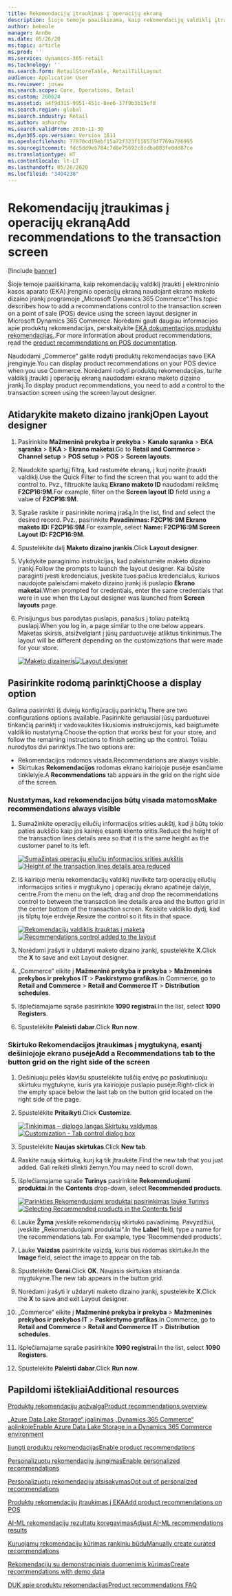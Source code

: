 ```yaml
---
title: Rekomendacijų įtraukimas į operacijų ekraną
description: Šioje temoje paaiškinama, kaip rekomendacijų valdiklį įtraukti į elektroninio kasos aparato (EKA) įrenginio operacijų ekraną naudojant ekrano maketo dizaino įrankį programoje „Microsoft Dynamics 365 Commerce“.
author: bebeale
manager: AnnBe
ms.date: 05/26/20
ms.topic: article
ms.prod: ''
ms.service: dynamics-365-retail
ms.technology: ''
ms.search.form: RetailStoreTable, RetailTillLayout
audience: Application User
ms.reviewer: josaw
ms.search.scope: Core, Operations, Retail
ms.custom: 260624
ms.assetid: a4f9d315-9951-451c-8ee6-37f9b3b15ef0
ms.search.region: global
ms.search.industry: Retail
ms.author: asharchw
ms.search.validFrom: 2016-11-30
ms.dyn365.ops.version: Version 1611
ms.openlocfilehash: 77870cd19ebf15a72f323f116579f7769a766995
ms.sourcegitcommit: fdc5dd9eb784c7d8e75692c8cdba083fe0dd87ce
ms.translationtype: HT
ms.contentlocale: lt-LT
ms.lasthandoff: 05/26/2020
ms.locfileid: "3404238"
---
```

# <a name="add-recommendations-to-the-transaction-screen"></a><span data-ttu-id="92e25-103">Rekomendacijų įtraukimas į operacijų ekraną</span><span class="sxs-lookup"><span data-stu-id="92e25-103">Add recommendations to the transaction screen</span></span>

[!include [banner](includes/banner.md)]


<span data-ttu-id="92e25-104">Šioje temoje paaiškinama, kaip rekomendacijų valdiklį įtraukti į elektroninio kasos aparato (EKA) įrenginio operacijų ekraną naudojant ekrano maketo dizaino įrankį programoje „Microsoft Dynamics 365 Commerce“.</span><span class="sxs-lookup"><span data-stu-id="92e25-104">This topic describes how to add a recommendations control to the transaction screen on a point of sale (POS) device using the screen layout designer in Microsoft Dynamics 365 Commerce.</span></span> <span data-ttu-id="92e25-105">Norėdami gauti daugiau informacijos apie produktų rekomendacijas, perskaitykite [EKA dokumentacijos produktų rekomendacijas.](product.md).</span><span class="sxs-lookup"><span data-stu-id="92e25-105">For more information about product recommendations, read the  [product recommendations on POS documentation](product.md).</span></span>


<span data-ttu-id="92e25-106">Naudodami „Commerce“ galite rodyti produktų rekomendacijas savo EKA įrenginyje.</span><span class="sxs-lookup"><span data-stu-id="92e25-106">You can display product recommendations on your POS device when you use Commerce.</span></span> <span data-ttu-id="92e25-107">Norėdami rodyti produktų rekomendacijas, turite valdiklį įtraukti į operacijų ekraną naudodami ekrano maketo dizaino įrankį.</span><span class="sxs-lookup"><span data-stu-id="92e25-107">To display product recommendations, you need to add a control to the transaction screen using the screen layout designer.</span></span> 

## <a name="open-layout-designer"></a><span data-ttu-id="92e25-108">Atidarykite maketo dizaino įrankį</span><span class="sxs-lookup"><span data-stu-id="92e25-108">Open Layout designer</span></span>

1. <span data-ttu-id="92e25-109">Pasirinkite **Mažmeninė prekyba ir prekyba** &gt; **Kanalo sąranka** &gt; **EKA sąranka** &gt; **EKA** &gt; **Ekrano maketai**.</span><span class="sxs-lookup"><span data-stu-id="92e25-109">Go to **Retail and Commerce** &gt; **Channel setup** &gt; **POS setup** &gt; **POS** &gt; **Screen layouts**.</span></span>
2. <span data-ttu-id="92e25-110">Naudokite spartųjį filtrą, kad rastumėte ekraną, į kurį norite įtraukti valdiklį.</span><span class="sxs-lookup"><span data-stu-id="92e25-110">Use the Quick Filter to find the screen that you want to add the control to.</span></span> <span data-ttu-id="92e25-111">Pvz., filtruokite lauką **Ekrano maketo ID** naudodami reikšmę **F2CP16:9M**.</span><span class="sxs-lookup"><span data-stu-id="92e25-111">For example, filter on the **Screen layout ID** field using a value of **F2CP16:9M**.</span></span>
3. <span data-ttu-id="92e25-112">Sąraše raskite ir pasirinkite norimą įrašą.</span><span class="sxs-lookup"><span data-stu-id="92e25-112">In the list, find and select the desired record.</span></span> <span data-ttu-id="92e25-113">Pvz., pasirinkite **Pavadinimas: F2CP16:9M Ekrano maketo ID: F2CP16:9M**.</span><span class="sxs-lookup"><span data-stu-id="92e25-113">For example, select **Name: F2CP16:9M Screen Layout ID: F2CP16:9M**.</span></span>
4. <span data-ttu-id="92e25-114">Spustelėkite dalį **Maketo dizaino įrankis**.</span><span class="sxs-lookup"><span data-stu-id="92e25-114">Click **Layout designer**.</span></span>
5. <span data-ttu-id="92e25-115">Vykdykite paraginimo instrukcijas, kad paleistumėte maketo dizaino įrankį.</span><span class="sxs-lookup"><span data-stu-id="92e25-115">Follow the prompts to launch the layout designer.</span></span> <span data-ttu-id="92e25-116">Kai būsite paraginti įvesti kredencialus, įveskite tuos pačius kredencialus, kuriuos naudojote paleisdami maketo dizaino įrankį iš puslapio **Ekrano maketai**.</span><span class="sxs-lookup"><span data-stu-id="92e25-116">When prompted for credentials, enter the same credentials that were in use when the Layout designer was launched from **Screen layouts** page.</span></span>
6. <span data-ttu-id="92e25-117">Prisijungus bus parodytas puslapis, panašus į toliau pateiktą puslapį.</span><span class="sxs-lookup"><span data-stu-id="92e25-117">When you log in, a page similar to the one below appears.</span></span> <span data-ttu-id="92e25-118">Maketas skirsis, atsižvelgiant į jūsų parduotuvėje atliktus tinkinimus.</span><span class="sxs-lookup"><span data-stu-id="92e25-118">The layout will be different depending on the customizations that were made for your store.</span></span>


    <span data-ttu-id="92e25-119">[![Maketo dizaineris](./media/screenlayout-pic-1.png)](./media/screenlayout-pic-1.png)</span><span class="sxs-lookup"><span data-stu-id="92e25-119">[![Layout designer](./media/screenlayout-pic-1.png)](./media/screenlayout-pic-1.png)</span></span>

## <a name="choose-a-display-option"></a><span data-ttu-id="92e25-120">Pasirinkite rodomą parinktį</span><span class="sxs-lookup"><span data-stu-id="92e25-120">Choose a display option</span></span>

<span data-ttu-id="92e25-121">Galima pasirinkti iš dviejų konfigūracijų parinkčių.</span><span class="sxs-lookup"><span data-stu-id="92e25-121">There are two configurations options available.</span></span> <span data-ttu-id="92e25-122">Pasirinkite geriausiai jūsų parduotuvei tinkančią parinktį ir vadovaukitės likusiomis instrukcijomis, kad baigtumėte valdiklio nustatymą.</span><span class="sxs-lookup"><span data-stu-id="92e25-122">Choose the option that works best for your store, and follow the remaining instructions to finish setting up the control.</span></span> <span data-ttu-id="92e25-123">Toliau nurodytos dvi parinktys.</span><span class="sxs-lookup"><span data-stu-id="92e25-123">The two options are:</span></span>

- <span data-ttu-id="92e25-124">Rekomendacijos rodomos visada.</span><span class="sxs-lookup"><span data-stu-id="92e25-124">Recommendations are always visible.</span></span>
- <span data-ttu-id="92e25-125">Skirtukas **Rekomendacijos** rodomas ekrano kairiojoje pusėje esančiame tinklelyje.</span><span class="sxs-lookup"><span data-stu-id="92e25-125">A **Recommendations** tab appears in the grid on the right side of the screen.</span></span>

### <a name="make-recommendations-always-visible"></a><span data-ttu-id="92e25-126">Nustatymas, kad rekomendacijos būtų visada matomos</span><span class="sxs-lookup"><span data-stu-id="92e25-126">Make recommendations always visible</span></span>


1. <span data-ttu-id="92e25-127">Sumažinkite operacijų eilučių informacijos srities aukštį, kad ji būtų tokio paties aukščio kaip jos kairėje esanti kliento sritis.</span><span class="sxs-lookup"><span data-stu-id="92e25-127">Reduce the height of the transaction lines details area so that it is the same height as the customer panel to its left.</span></span>


    <span data-ttu-id="92e25-128">[![Sumažintas operacijų eilučių informacijos srities aukštis](./media/screenlayout-pic-2.png)](./media/screenlayout-pic-2.png)</span><span class="sxs-lookup"><span data-stu-id="92e25-128">[![Height of the transaction lines details area reduced](./media/screenlayout-pic-2.png)](./media/screenlayout-pic-2.png)</span></span>

2. <span data-ttu-id="92e25-129">Iš kairiojo meniu rekomendacijų valdiklį nuvilkite tarp operacijų eilučių informacijos srities ir mygtukyno į operacijų ekrano apatinėje dalyje, centre.</span><span class="sxs-lookup"><span data-stu-id="92e25-129">From the menu on the left, drag and drop the recommendations control to between the transaction line details area and the button grid in the center bottom of the transaction screen.</span></span> <span data-ttu-id="92e25-130">Keiskite valdiklio dydį, kad jis tilptų toje erdvėje.</span><span class="sxs-lookup"><span data-stu-id="92e25-130">Resize the control so it fits in that space.</span></span>

    <span data-ttu-id="92e25-131">[![Rekomendacijų valdiklis įtrauktas į maketą](./media/screenlayout-pic-3.png)](./media/screenlayout-pic-3.png)</span><span class="sxs-lookup"><span data-stu-id="92e25-131">[![Recommendations control added to the layout](./media/screenlayout-pic-3.png)](./media/screenlayout-pic-3.png)</span></span>


3. <span data-ttu-id="92e25-132">Norėdami įrašyti ir uždaryti maketo dizaino įrankį, spustelėkite **X**.</span><span class="sxs-lookup"><span data-stu-id="92e25-132">Click the **X** to save and exit Layout designer.</span></span>
4. <span data-ttu-id="92e25-133">„Commerce“ eikite į **Mažmeninė prekyba ir prekyba** &gt; **Mažmeninės prekybos ir prekybos IT** &gt; **Paskirstymo grafikas**.</span><span class="sxs-lookup"><span data-stu-id="92e25-133">In Commerce, go to **Retail and Commerce** &gt; **Retail and Commerce IT** &gt; **Distribution schedules**.</span></span>
5. <span data-ttu-id="92e25-134">Išplečiamajame sąraše pasirinkite **1090 registrai**.</span><span class="sxs-lookup"><span data-stu-id="92e25-134">In the list, select **1090 Registers**.</span></span>
6. <span data-ttu-id="92e25-135">Spustelėkite **Paleisti dabar**.</span><span class="sxs-lookup"><span data-stu-id="92e25-135">Click **Run now**.</span></span>


### <a name="add-a-recommendations-tab-to-the-button-grid-on-the-right-side-of-the-screen"></a><span data-ttu-id="92e25-136">Skirtuko Rekomendacijos įtraukimas į mygtukyną, esantį dešiniojoje ekrano pusėje</span><span class="sxs-lookup"><span data-stu-id="92e25-136">Add a Recommendations tab to the button grid on the right side of the screen</span></span>

1. <span data-ttu-id="92e25-137">Dešiniuoju pelės klavišu spustelėkite tuščią erdvę po paskutiniuoju skirtuku mygtukyne, kuris yra kairiojoje puslapio pusėje.</span><span class="sxs-lookup"><span data-stu-id="92e25-137">Right-click in the empty space below the last tab on the button grid located on the right side of the page.</span></span>

2. <span data-ttu-id="92e25-138">Spustelėkite **Pritaikyti**.</span><span class="sxs-lookup"><span data-stu-id="92e25-138">Click **Customize**.</span></span>

    <span data-ttu-id="92e25-139">[![Tinkinimas – dialogo langas Skirtukų valdymas](./media/pic-5.png)](./media/pic-5.png)</span><span class="sxs-lookup"><span data-stu-id="92e25-139">[![Customization - Tab control dialog box](./media/pic-5.png)](./media/pic-5.png)</span></span>

3. <span data-ttu-id="92e25-140">Spustelėkite **Naujas skirtukas**.</span><span class="sxs-lookup"><span data-stu-id="92e25-140">Click **New tab**.</span></span>
4. <span data-ttu-id="92e25-141">Raskite naują skirtuką, kurį ką tik įtraukėte.</span><span class="sxs-lookup"><span data-stu-id="92e25-141">Find the new tab that you just added.</span></span> <span data-ttu-id="92e25-142">Gali reikėti slinkti žemyn.</span><span class="sxs-lookup"><span data-stu-id="92e25-142">You may need to scroll down.</span></span>
5. <span data-ttu-id="92e25-143">Išplečiamajame sąraše **Turinys** pasirinkite **Rekomenduojami produktai**.</span><span class="sxs-lookup"><span data-stu-id="92e25-143">In the **Contents** drop-down, select **Recommended products**.</span></span>

    <span data-ttu-id="92e25-144">[![Parinkties Rekomenduojami produktai pasirinkimas lauke Turinys](./media/pic-6.png)](./media/pic-6.png)</span><span class="sxs-lookup"><span data-stu-id="92e25-144">[![Selecting Recommended products in the Contents field](./media/pic-6.png)](./media/pic-6.png)</span></span>

6. <span data-ttu-id="92e25-145">Lauke **Žyma** įveskite rekomendacijų skirtuko pavadinimą. Pavyzdžiui, įveskite „Rekomenduojami produktai“.</span><span class="sxs-lookup"><span data-stu-id="92e25-145">In the **Label** field, type a name for the recommendations tab. For example, type 'Recommended products'.</span></span>
7. <span data-ttu-id="92e25-146">Lauke **Vaizdas** pasirinkite vaizdą, kuris bus rodomas skirtuke.</span><span class="sxs-lookup"><span data-stu-id="92e25-146">In the **Image** field, select the image to appear on the tab.</span></span>
8. <span data-ttu-id="92e25-147">Spustelėkite **Gerai**.</span><span class="sxs-lookup"><span data-stu-id="92e25-147">Click **OK**.</span></span> <span data-ttu-id="92e25-148">Naujasis skirtukas atsiranda mygtukyne.</span><span class="sxs-lookup"><span data-stu-id="92e25-148">The new tab appears in the button grid.</span></span>
9. <span data-ttu-id="92e25-149">Norėdami įrašyti ir uždaryti maketo dizaino įrankį, spustelėkite **X**.</span><span class="sxs-lookup"><span data-stu-id="92e25-149">Click the **X** to save and exit Layout designer.</span></span>
10. <span data-ttu-id="92e25-150">„Commerce“ eikite į **Mažmeninė prekyba ir prekyba** &gt; **Mažmeninės prekybos ir prekybos IT** &gt; **Paskirstymo grafikas**.</span><span class="sxs-lookup"><span data-stu-id="92e25-150">In Commerce, go to **Retail and Commerce** &gt; **Retail and Commerce IT** &gt; **Distribution schedules**.</span></span>
11. <span data-ttu-id="92e25-151">Išplečiamajame sąraše pasirinkite **1090 registrai**.</span><span class="sxs-lookup"><span data-stu-id="92e25-151">In the list, select **1090 Registers**.</span></span>
12. <span data-ttu-id="92e25-152">Spustelėkite **Paleisti dabar**.</span><span class="sxs-lookup"><span data-stu-id="92e25-152">Click **Run now**.</span></span>

## <a name="additional-resources"></a><span data-ttu-id="92e25-153">Papildomi ištekliai</span><span class="sxs-lookup"><span data-stu-id="92e25-153">Additional resources</span></span>

[<span data-ttu-id="92e25-154">Produktų rekomendacijų apžvalga</span><span class="sxs-lookup"><span data-stu-id="92e25-154">Product recommendations overview</span></span>](product-recommendations.md)

[<span data-ttu-id="92e25-155">„Azure Data Lake Storage“ įgalinimas „Dynamics 365 Commerce“ aplinkoje</span><span class="sxs-lookup"><span data-stu-id="92e25-155">Enable Azure Data Lake Storage in a Dynamics 365 Commerce environment</span></span>](enable-adls-environment.md)

[<span data-ttu-id="92e25-156">Įjungti produktų rekomendacijas</span><span class="sxs-lookup"><span data-stu-id="92e25-156">Enable product recommendations</span></span>](enable-product-recommendations.md)

[<span data-ttu-id="92e25-157">Personalizuotų rekomendacijų įjungimas</span><span class="sxs-lookup"><span data-stu-id="92e25-157">Enable personalized recommendations</span></span>](personalized-recommendations.md)

[<span data-ttu-id="92e25-158">Personalizuotų rekomendacijų atsisakymas</span><span class="sxs-lookup"><span data-stu-id="92e25-158">Opt out of personalized recommendations</span></span>](personalization-gdpr.md)

[<span data-ttu-id="92e25-159">Produktų rekomendacijų įtraukimas į EKA</span><span class="sxs-lookup"><span data-stu-id="92e25-159">Add product recommendations on POS</span></span>](product.md)

[<span data-ttu-id="92e25-160">AI-ML rekomendacijų rezultatų koregavimas</span><span class="sxs-lookup"><span data-stu-id="92e25-160">Adjust AI-ML recommendations results</span></span>](modify-product-recommendation-results.md)

[<span data-ttu-id="92e25-161">Kuruojamų rekomendacijų kūrimas rankiniu būdu</span><span class="sxs-lookup"><span data-stu-id="92e25-161">Manually create curated recommendations</span></span>](create-editorial-recommendation-lists.md)

[<span data-ttu-id="92e25-162">Rekomendacijų su demonstraciniais duomenimis kūrimas</span><span class="sxs-lookup"><span data-stu-id="92e25-162">Create recommendations with demo data</span></span>](product-recommendations-demo-data.md)

[<span data-ttu-id="92e25-163">DUK apie produktų rekomendacijas</span><span class="sxs-lookup"><span data-stu-id="92e25-163">Product recommendations FAQ</span></span>](faq-recommendations.md)

